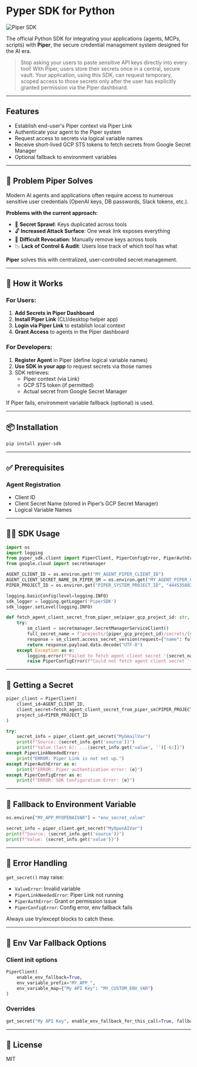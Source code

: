 
# Pyper SDK for Python

![Piper SDK](https://img.shields.io/badge/piper-sdk-blue)

The official Python SDK for integrating your applications (agents, MCPs, scripts) with **Piper**, the secure credential management system designed for the AI era.

> Stop asking your users to paste sensitive API keys directly into every tool! With Piper, users store their secrets once in a central, secure vault. Your application, using this SDK, can request temporary, scoped access to those secrets only after the user has explicitly granted permission via the Piper dashboard.

---

## Features

- Establish end-user's Piper context via Piper Link
- Authenticate your agent to the Piper system
- Request access to secrets via logical variable names
- Receive short-lived GCP STS tokens to fetch secrets from Google Secret Manager
- Optional fallback to environment variables

---

## 🚩 Problem Piper Solves

Modern AI agents and applications often require access to numerous sensitive user credentials (OpenAI keys, DB passwords, Slack tokens, etc.).

**Problems with the current approach:**

- 🔑 **Secret Sprawl**: Keys duplicated across tools
- 🔓 **Increased Attack Surface**: One weak link exposes everything
- 🔄 **Difficult Revocation**: Manually remove keys across tools
- 📉 **Lack of Control & Audit**: Users lose track of which tool has what

**Piper** solves this with centralized, user-controlled secret management.

---

## 🔧 How it Works

### For Users:

1. **Add Secrets in Piper Dashboard**  
2. **Install Piper Link** (CLI/desktop helper app)  
3. **Login via Piper Link** to establish local context  
4. **Grant Access** to agents in the Piper dashboard  

### For Developers:

1. **Register Agent** in Piper (define logical variable names)
2. **Use SDK in your app** to request secrets via those names
3. SDK retrieves:
    - Piper context (via Link)
    - GCP STS token (if permitted)
    - Actual secret from Google Secret Manager

If Piper fails, environment variable fallback (optional) is used.

---

## 📦 Installation

```bash
pip install pyper-sdk
```

---

## ✅ Prerequisites

### Agent Registration

- Client ID
- Client Secret Name (stored in Piper’s GCP Secret Manager)
- Logical Variable Names

---

## 🧑‍💻 SDK Usage

```python
import os
import logging
from pyper_sdk.client import PiperClient, PiperConfigError, PiperAuthError, PiperLinkNeededError
from google.cloud import secretmanager

AGENT_CLIENT_ID = os.environ.get("MY_AGENT_PIPER_CLIENT_ID")
AGENT_CLIENT_SECRET_NAME_IN_PIPER_SM = os.environ.get("MY_AGENT_PIPER_CLIENT_SECRET_NAME")
PIPER_PROJECT_ID = os.environ.get("PIPER_SYSTEM_PROJECT_ID", "444535882337")

logging.basicConfig(level=logging.INFO)
sdk_logger = logging.getLogger('PiperSDK')
sdk_logger.setLevel(logging.INFO)

def fetch_agent_client_secret_from_piper_sm(piper_gcp_project_id: str, secret_name: str) -> str:
    try:
        sm_client = secretmanager.SecretManagerServiceClient()
        full_secret_name = f"projects/{piper_gcp_project_id}/secrets/{secret_name}/versions/latest"
        response = sm_client.access_secret_version(request={"name": full_secret_name})
        return response.payload.data.decode("UTF-8")
    except Exception as e:
        logging.error(f"Failed to fetch agent client secret '{secret_name}' from Piper's Secret Manager: {e}", exc_info=True)
        raise PiperConfigError(f"Could not fetch agent client secret '{secret_name}'.") from e
```

---

## 🔐 Getting a Secret

```python
piper_client = PiperClient(
    client_id=AGENT_CLIENT_ID,
    client_secret=fetch_agent_client_secret_from_piper_sm(PIPER_PROJECT_ID, AGENT_CLIENT_SECRET_NAME_IN_PIPER_SM),
    project_id=PIPER_PROJECT_ID
)

try:
    secret_info = piper_client.get_secret("MyGmailVar")
    print(f"Source: {secret_info.get('source')}")
    print(f"Value (last 6): ...{secret_info.get('value', '')[-6:]}")
except PiperLinkNeededError:
    print("ERROR: Piper Link is not set up.")
except PiperAuthError as e:
    print(f"ERROR: Piper authentication error: {e}")
except PiperConfigError as e:
    print(f"ERROR: SDK Configuration Error: {e}")
```

---

## 🔁 Fallback to Environment Variable

```python
os.environ["MY_APP_MYOPENAIVAR"] = "env_secret_value"

secret_info = piper_client.get_secret("MyOpenAIVar")
print(f"Source: {secret_info.get('source')}")
print(f"Value: {secret_info.get('value')}")
```

---

## 🧠 Error Handling

`get_secret()` may raise:

- `ValueError`: Invalid variable
- `PiperLinkNeededError`: Piper Link not running
- `PiperAuthError`: Grant or permission issue
- `PiperConfigError`: Config error, env fallback fails

Always use try/except blocks to catch these.

---

## 🧪 Env Var Fallback Options

### Client init options

```python
PiperClient(
    enable_env_fallback=True,
    env_variable_prefix="MY_APP_",
    env_variable_map={"My API Key": "MY_CUSTOM_ENV_VAR"}
)
```

### Overrides

```python
get_secret("My API Key", enable_env_fallback_for_this_call=True, fallback_env_var_name="MY_API_KEY_OVERRIDE")
```

---

## 📄 License

MIT
